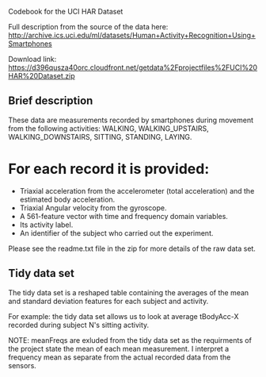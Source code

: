 Codebook for the UCI HAR Dataset

Full description from the source of the data here: http://archive.ics.uci.edu/ml/datasets/Human+Activity+Recognition+Using+Smartphones

Download link: https://d396qusza40orc.cloudfront.net/getdata%2Fprojectfiles%2FUCI%20HAR%20Dataset.zip

## Brief description

These data are measurements recorded by smartphones during movement from the following activities: WALKING, WALKING_UPSTAIRS, WALKING_DOWNSTAIRS, SITTING, STANDING, LAYING.

For each record it is provided:
======================================

- Triaxial acceleration from the accelerometer (total acceleration) and the estimated body acceleration.
- Triaxial Angular velocity from the gyroscope. 
- A 561-feature vector with time and frequency domain variables. 
- Its activity label. 
- An identifier of the subject who carried out the experiment.

Please see the readme.txt file in the zip for more details of the raw data set.

## Tidy data set
The tidy data set is a reshaped table containing the averages of the mean and standard deviation features for each subject and activity.

For example: the tidy data set allows us to look at average tBodyAcc-X recorded during subject N's sitting activity. 

NOTE: meanFreqs are exluded from the tidy data set as the requirments of the project state the mean of each mean measurement. I interpret a frequency mean as separate from the actual recorded data from the sensors.
